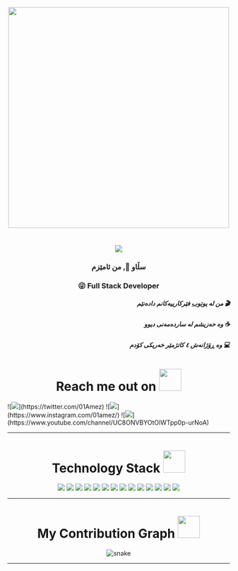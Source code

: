 

<p align="center"> 
  <img src="https://cdn.dribbble.com/users/1059583/screenshots/4171367/coding-freak.gif" width="500" />
</p>

<h1 align="center">
  <a href="https://git.io/typing-svg">
    <img src="https://readme-typing-svg.herokuapp.com/?lines=Hello,+There!+👋;I'm+Amez+....;Nice+to+meet+you!&center=true&size=30">
  </a>
</h1>

<h3 align="center">سڵاو 👋, من ئامێزم </h1>
<h3 align="center" dir="rtl">Full Stack Developer  😜</h3>

<h5 align="right"><b>من لە <a href="https://www.youtube.com/channel/UC8ONVBYOtOlWTpp0p-urNoA">یوتوب</a> فێرکارییەکانم دادەنێم 🎬</b></h3>
<h5 align="right"><b>وە حەزیشم لە ساردەمەنی دیوو ☕</b></h3>
<h5 align="right"><b>وە ڕۆژانەش ٤ کاتژمێر خەریکی کۆدم 💻</b></h3>


<h1 align="center">Reach me out on <img src="https://media0.giphy.com/media/jqNPzdTTxQfOgOqpO4/source.gif" width="50"></h1>
 ![<img src="https://img.shields.io/badge/Twitter-1DA1F2?style=for-the-badge&logo=twitter&logoColor=white"/><img>](https://twitter.com/01Amez)
 ![<img src="https://img.shields.io/badge/Instagram-E4405F?style=for-the-badge&logo=instagram&logoColor=white"/><img>](https://www.instagram.com/01amez/)
 ![<img src="https://img.shields.io/badge/YouTube-FF0000?style=for-the-badge&logo=youtube&logoColor=white"/><img>](https://www.youtube.com/channel/UC8ONVBYOtOlWTpp0p-urNoA)
<hr>

<h1 align="center">Technology Stack <img src="https://github.com/ritik307/ritik307/blob/main/images/laptop.gif" width="50"></h1>

<p align="center">
 <img src="https://img.shields.io/badge/C-00599C?style=flat-square&logo=c&logoColor=white"/>
<img src="https://img.shields.io/badge/-java-E34A86?style=flat-square&logo=java"/>
<img src="https://img.shields.io/badge/-C++-00599C?style=flat-square&logo=c"/>
<img src="https://img.shields.io/badge/-HTML5-E34F26?style=flat-square&logo=html5&logoColor=white"/>
<img src="https://img.shields.io/badge/-CSS3-1572B6?style=flat-square&logo=css3"/>
<img src="https://img.shields.io/badge/-Bootstrap-563D7C?style=flat-square&logo=bootstrap"/>
<img src="https://img.shields.io/badge/-Heroku-430098?style=flat-square&logo=heroku"/>
<img src="https://img.shields.io/badge/-JavaScript-black?style=flat-square&logo=javascript"/>
<img src="https://img.shields.io/badge/-Nodejs-black?style=flat-square&logo=Node.js"/>
<img src="https://img.shields.io/badge/-React-black?style=flat-square&logo=react"/>
<img src="https://img.shields.io/badge/-MongoDB-black?style=flat-square&logo=mongodb"/>
<img src="https://img.shields.io/badge/-MySQL-black?style=flat-square&logo=mysql"/>
<img src="https://img.shields.io/badge/-Git-black?style=flat-square&logo=git"/>
<img src="https://img.shields.io/badge/-GitHub-black?style=flat-square&logo=github"/>
</p>

<hr>

<h1 align="center">
  My Contribution Graph <img src="https://media.giphy.com/media/xUA7aZeLE2e0P7Znz2/giphy.gif" width="50">
</h1>
<p align="center">
  <img src="https://github.com/ritik307/ritik307/raw/output/github-contribution-grid-snake.svg" alt="snake"></center>
</p>

<hr>

